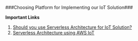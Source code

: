 ###Choosing Platform for Implementing our IoT Solution###

<b>Important Links</b>
1.  [Should you use Serverless Architecture for IoT Solution?](https://www.iotforall.com/iot-platform-open-source-vs-serverless/)
2.  [Serverless Architecture using AWS IoT](https://www.iotforall.com/serverless-architecture-iot-solution/)
